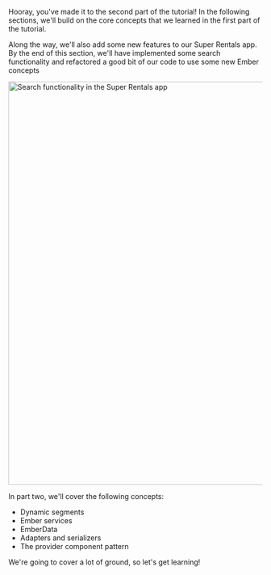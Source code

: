 <!-- Heads up! This is a generated file, do not edit directly. You can find the source at https://github.com/ember-learn/super-rentals-tutorial/blob/master/src/markdown/tutorial/part-2/index.md -->

Hooray, you've made it to the second part of the tutorial! In the following sections, we'll build on the core concepts that we learned in the first part of the tutorial.

Along the way, we'll also add some new features to our Super Rentals app. By the end of this section, we'll have implemented some search functionality and refactored a good bit of our code to use some new Ember concepts

<img src="/images/tutorial/part-2/provider-components/filtered-results@2x.png" alt="Search functionality in the Super Rentals app" width="1024" height="798">

In part two, we'll cover the following concepts:

- Dynamic segments
- Ember services
- EmberData
- Adapters and serializers
- The provider component pattern

We're going to cover a lot of ground, so let's get learning!
